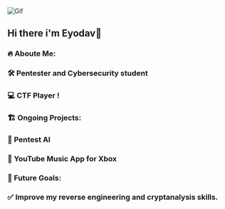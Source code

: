 ![Gif](https://media1.giphy.com/media/v1.Y2lkPTc5MGI3NjExbHlhcGt2MGZyNGU3bnNhandrOGg1bzhtbWdoenQ2dHdzY29rbHNraCZlcD12MV9pbnRlcm5hbF9naWZfYnlfaWQmY3Q9Zw/EaEWuES5SDSpcnOlRt/giphy.gif)


## Hi there i'm Eyodav👋 


### 🔥 Aboute Me:
### 🛠  Pentester and Cybersecurity student
### 💻 CTF Player !


### 🏗️ Ongoing Projects:
### 🚀 Pentest AI
### 🎵 YouTube Music App for Xbox


### 🎯 Future Goals:
### ✅ Improve my reverse engineering and cryptanalysis skills.
